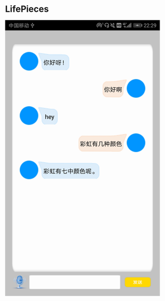 # LifePieces
![image](https://github.com/yongweixie/LifePieces/blob/master/Screenshot_20190323-222957.jpg)
